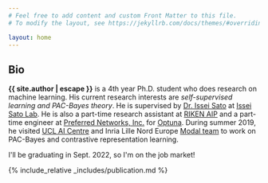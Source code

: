 ```yaml
---
# Feel free to add content and custom Front Matter to this file.
# To modify the layout, see https://jekyllrb.com/docs/themes/#overriding-theme-defaults

layout: home
---
```


<div class="abstract">
  <h2>Bio</h2>
  <p><b>{{ site.author | escape }}</b> is a 4th year Ph.D. student who does research on machine learning. His current research interests are <i>self-supervised learning and PAC-Bayes theory</i>.
  He is supervised by <a href="https://www.ml.is.s.u-tokyo.ac.jp/issei-sato-en">Dr. Issei Sato</a> at <a href="https://www.ml.is.s.u-tokyo.ac.jp/home-en">Issei Sato Lab</a>. He is also a part-time research assistant at <a href="https://aip.riken.jp/">RIKEN AIP</a> and a part-time engineer at <a href="https://www.preferred.jp/en">Preferred Networks, Inc.</a> for <a href="https://github.com/optuna">Optuna</a>. During summer 2019, he visited <a href="https://www.ucl.ac.uk/ai-centre/">UCL AI Centre</a> and Inria Lille Nord Europe <a href="https://team.inria.fr/modal/">Modal team</a> to work on PAC-Bayes and contrastive representation learning.
  </p>
</div>


I'll be graduating in Sept. 2022, so I'm on the job market!


{% include_relative _includes/publication.md %}
